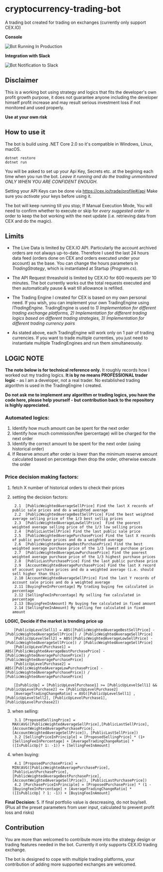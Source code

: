 # cryptocurrency-trading-bot
A trading bot created for trading on exchanges (currently only support CEX.IO)

**Console**

![Bot Running In Production](https://raw.githubusercontent.com/mleader1/cryptocurrency-trading-bot/master/demo.png)

**Integration with Slack**

![Bot Notification to Slack](https://raw.githubusercontent.com/mleader1/cryptocurrency-trading-bot/master/demo-slack.png)

## Disclaimer
This is a working bot using strategy and logics that fits the developer's own profit growth purpose, it does not guarantee anyone including the developer himself profit increase and may result serious investment loss if not monitored and used properly.

**Use at your own risk**

## How to use it

The bot is build using .NET Core 2.0 so it's compatible in Windows, Linux, macOS. 
```
dotnet restore
dotnet run
```
You will be asked to set up your Api Key, Secrets etc. at the begining each time when you run the bot. *Leave it running and do the trading unmonitored ONLY WHEN YOU ARE CONFIDENT ENOUGH*. 

Setting your API Keys can be done via https://cex.io/trade/profile#/api Make sure you *activate* your keys before using it.

The bot will keep running till you stop; If Manual Execution Mode, You will need to confirm whether to execute or skip for *every suggested order* in order to keep the bot working with the next update (i.e. retrieving data from CEX and do the magic).

## Limits

- The Live Data is limited by CEX.IO API. Particularly the account archived orders are not always up-to-date. Therefore I used the last 24 hours data feed (orders done on CEX and orders executed under your account) as the base.  You can change the hours parameters in *TradingStrategy*, which is instantiated at Startup (*Program.cs*).

- The API Request threashold is limited by CEX.IO for 600 requests per 10 minutes. The bot currently works out the total requests executed and then automatically pause & wait till allowance is refilled.

- The Trading Engine I created for CEX is based on my own personal need. If you wish, you can implement your own TradingEngine using *ITradingEngine*.  TradingEngine is used to *1) Implementation for different trading exchange platforms, 2) Implementation for different trading logics based on different trading strategies, 3) Implementation for different trading currency pairs*

- As stated above, each TradingEngine will work only on 1 pair of trading currencies. If you want to trade multiple currenties, you just need to instantiate multiple TradingEngines and run them simultaneously. 

## LOGIC NOTE

**The note below is for technical reference only.** It roughly records how I worked out my trading logics. **It is by no means PROFESSIONAL trader logic** - as I am a developer, not a real trader.  No established trading algorithm is used in the TradingEngine I created.

**Do not ask me to implement any algorithm or trading logics, you have the code here, please help yourself - but contribution back to the repository is highly appreciated.**

### Automated logics:
1. Identify how much amount can be spent for the next order
2. Identify how much commission/fee (percentage) will be charged for the next order
3. Identify the correct amount to be spent for the next order (using historical order)
4. If Reserve amount after order is lower than the minimum reserve amount calculated based on percentage then drop the order, otherwise execute the order

### Price decision making factors:
1. fetch X number of historical orders to check their prices
2. setting the decision factors:

        2.1  [PublicWeightedAverageSellPrice] Find the last X records of public sale prices and do a weighted average
        2.2  [PublicWeightedAverageBestSellPrice] Find the best weighted average selling price of the 1/3 best sellig prices
        2.3  [PublicWeightedAverageLowSellPrice]  Find the poorest weighted average selling price of the 1/3 low selling prices
        2.4  [PublicLastSellPrice] Find the last public sale price
        2.5  [PublicWeightedAveragePurchasePrice] Find the last X records of public purchase prices and do a weighted average
        2.6  [PublicWeightedAverageBestPurchasePrice] Find the best weighted average purchase price of the 1/3 lowest purchase prices
        2.7  [PublicWeightedAverageLowPurchasePrice] Find the poorest weighted average purchase price of the 1/3 highest purchase prices
        2.8  [PublicLastPurchasePrice] Find the last public purchase price
        2.9  [AccountWeightedAveragePurchasePrice] Find the last X record of account purchase prices and do a weighted average (i.e. should sell higher than this)
        2.10 [AccountWeightedAverageSellPrice] Find the last Y records of account sale prices and do a weighted average
        2.11 [BuyingFeeInPercentage] My trading buying fee calculated in percentage
        2.12 [SellingFeeInPercentage] My selling fee calculated in percentage
        2.13 [BuyingFeeInAmount] My buying fee calculated in fixed amount
        2.14 [SellingFeeInAmount] My selling fee calculated in fixed amount

**LOGIC, Decide if the market is trending price up**

        [PublicUpLevelSell1] = ABS([PublicWeightedAverageBestSellPrice] - [PublicWeightedAverageSellPrice]) / [PublicWeightedAverageSellPrice]
        [PublicUpLevelSell2] = ABS([PublicWeightedAverageLowSellPrice] - [PublicWeightedAverageSellPrice]) / [PublicWeightedAverageSellPrice]
        [PublicUpLevelPurchase1] = ABS([PublicWeightedAverageBestPurchasePrice] - [PublicWeightedAveragePurchasePrice]) / [PublicWeightedAveragePurchasePrice]
        [PublicUpLevelPurchase2] = ABS([PublicWeightedAverageLowPurchasePrice] - [PublicWeightedAveragePurchasePrice]) / [PublicWeightedAveragePurchasePrice] 
       
        [IsPublicUp] = [PublicUpLevelPurchase1] >= [PublicUpLevelSell1] && [PublicUpLevelPurchase2] <= [PublicUpLevelPurchase2]
        [AverageTradingChangeRatio] = AVG([PublicUpLevelSell1] , [PublicUpLevelSell2], [PublicUpLevelPurchase1], [PublicUpLevelPurchase2])


3. when selling:

        3.1 [ProposedSellingPrice] = MAX(AVG([PublicWeightedAverageSellPrice],[PublicLastSellPrice], [AccountWeightedAveragePurchasePrice], [AccountWeightedAverageSellPrice]), [PublicLastSellPrice])
        3.2 [SellingPriceInPrinciple] = [ProposedSellingPrice] * (1+ [SellingFeeInPercentage] + [AverageTradingChangeRatio] * ([IsPublicUp]? 1: -1)) + [SellingFeeInAmount]

4. when buying:

        4.1 [ProposedPurchasePrice] = MIN(AVG([PublicWeightedAveragePurchasePrice],[PublicLastPurchasePrice], [PublicWeightedAverageBestPurchasePrice], [AccountWeightedAverageSellPrice]), [PublicLastPurchasePrice])
        4.2 [PurchasePriceInPrinciple] = [ProposedPurchasePrice] * (1 - [BuyingFeeInPercentage] + [AverageTradingChangeRatio] * ([IsPublicUp] ? 1: -1)) + [BuyingFeeInAmount]

**Final Decision:**
5. If final portfolio value is descreasing, do not buy/sell. (Plus all the preset parameters from user input, calculated to prevent profit loss and risks)



## Contribution
You are more than welcomed to contribute more into the strategy design or trading features needed in the bot. Currently it only supports CEX.IO trading exchange. 

The bot is designed to cope with multiple trading platforms, your contribution of adding more supported exchanges are welcomed.
